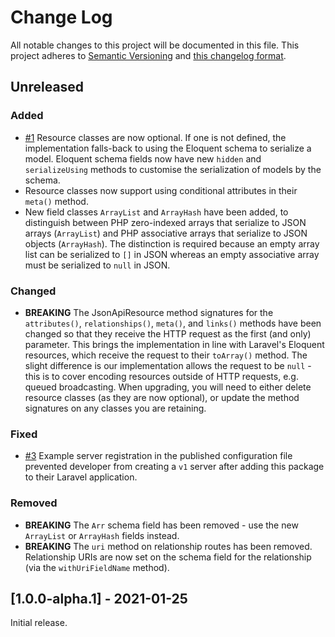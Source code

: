 # Change Log

All notable changes to this project will be documented in this file. This project adheres to
[Semantic Versioning](http://semver.org/) and [this changelog format](http://keepachangelog.com/).

## Unreleased

### Added
- [#1](https://github.com/laravel-json-api/laravel/pull/1)
Resource classes are now optional. If one is not defined, the implementation falls-back to
using the Eloquent schema to serialize a model. Eloquent schema fields now have new
`hidden` and `serializeUsing` methods to customise the serialization of models by the schema.
- Resource classes now support using conditional attributes in their `meta()` method.
- New field classes `ArrayList` and `ArrayHash` have been added, to distinguish between
PHP zero-indexed arrays that serialize to JSON arrays (`ArrayList`) and PHP associative
arrays that serialize to JSON objects (`ArrayHash`). The distinction is required because
an empty array list can be serialized to `[]` in JSON whereas an empty associative array
must be serialized to `null` in JSON.

### Changed
- **BREAKING** The JsonApiResource method signatures for the `attributes()`, `relationships()`,
`meta()`, and `links()` methods have been changed so that they receive the HTTP request as the
first (and only) parameter. This brings the implementation in line with Laravel's Eloquent
resources, which receive the request to their `toArray()` method. The slight difference is
our implementation allows the request to be `null` - this is to cover encoding resources
outside of HTTP requests, e.g. queued broadcasting. When upgrading, you will need to either
delete resource classes (as they are now optional), or update the method signatures on any
classes you are retaining.

### Fixed
- [#3](https://github.com/laravel-json-api/laravel/issues/3)
  Example server registration in the published configuration file prevented developer from creating
  a `v1` server after adding this package to their Laravel application.

### Removed
- **BREAKING** The `Arr` schema field has been removed - use the new `ArrayList` or `ArrayHash`
fields instead.
- **BREAKING** The `uri` method on relationship routes has been removed. Relationship URIs
are now set on the schema field for the relationship (via the `withUriFieldName` method).

## [1.0.0-alpha.1] - 2021-01-25

Initial release.
